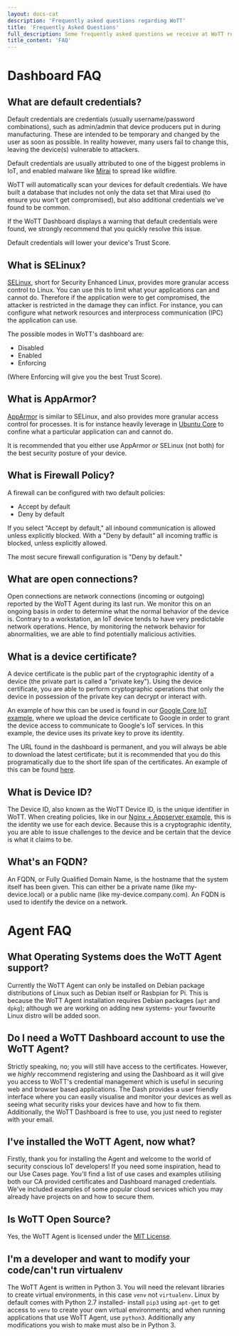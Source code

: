 ```yaml
---
layout: docs-cat
description: 'Frequently asked questions regarding WoTT'
title: 'Frequently Asked Questions'
full_description: Some frequently asked questions we receive at WoTT regarding our Agent and services, we hope you find the answer to your questions here but please refer to our support thread if you are in need of more assistance.
title_content: 'FAQ'
---
```


# Dashboard FAQ

## What are default credentials? <a name="default-credentials"></a>
Default credentials are credentials (usually username/password combinations), such as admin/admin that device producers put in during manufacturing. These are intended to be temporary and changed by the user as soon as possible. In reality however, many users fail to change this, leaving the device(s) vulnerable to attackers.

Default credentials are usually attributed to one of the biggest problems in IoT, and enabled malware like [Mirai](https://en.wikipedia.org/wiki/Mirai_(malware)) to spread like wildfire.

WoTT will automatically scan your devices for default credentials. We have built a database that includes not only the data set that Mirai used (to ensure you won't get compromised), but also additional credentials we've found to be common.

If the WoTT Dashboard displays a warning that default credentials were found, we strongly recommend that you quickly resolve this issue.

Default credentials will lower your device's Trust Score.

## What is SELinux? <a name="selinux"></a>
[SELinux](https://selinuxproject.org/page/Main_Page), short for Security Enhanced Linux, provides more granular access control to Linux. You can use this to limit what your applications can and cannot do. Therefore if the application were to get compromised, the attacker is restricted in the damage they can inflict. For instance, you can configure what network resources and interprocess communication (IPC) the application can use.

The possible modes in WoTT's dashboard are:

 * Disabled
 * Enabled
 * Enforcing

(Where Enforcing will give you the best Trust Score).

## What is AppArmor? <a name="apparmor"></a>
[AppArmor](https://wiki.ubuntu.com/AppArmor) is similar to SELinux, and also provides more granular access control for processes. It is for instance heavily leverage in [Ubuntu Core](https://ubuntu.com/core) to confine what a particular application can and cannot do.

It is recommended that you either use AppArmor *or* SELinux (not both) for the best security posture of your device.

## What is Firewall Policy? <a name="firewall-policy"></a>
A firewall can be configured with two default policies:

 * Accept by default
 * Deny by default

If you select "Accept by default," all inbound communication is allowed unless explicitly blocked. With a "Deny by default" all incoming traffic is blocked, unless explicitly allowed.

The most secure firewall configuration is "Deny by default."

## What are open connections? <a name="open-connections"></a>
Open connections are network connections (incoming or outgoing) reported by the WoTT Agent during its last run. We monitor this on an ongoing basis in order to determine what the normal behavior of the device is. Contrary to a workstation, an IoT device tends to have very predictable network operations. Hence, by monitoring the network behavior for abnormalities, we are able to find potentially malicious activities.

## What is a device certificate? <a name="device-certificate"></a>
A device certificate is the public part of the cryptographic identity of a device (the private part is called a "private key"). Using the device certificate, you are able to perform cryptographic operations that only the device in possession of the private key can decrypt or interact with.

An example of how this can be used is found in our [Google Core IoT example]({{site.url}}/tutorials/2019/06/14/google-core-iot), where we upload the device certificate to Google in order to grant the device access to communicate to Google's IoT services. In this example, the device uses its private key to prove its identity.

The URL found in the dashboard is permanent, and you will always be able to download the latest certificate; but it is recommended that you do this programatically due to the short life span of the certificates. An example of this can be found [here](https://github.com/WoTTsecurity/google-core-iot).

## What is Device ID? <a name="device-id"></a>
The Device ID, also known as the WoTT Device ID, is the unique identifier in WoTT. When creating policies, like in our [Nginx + Appserver example]({{site.url}}/blog/tutorials/2019/07/15/mtls-with-nginx), this is the identity we use for each device. Because this is a cryptographic identity, you are able to issue challenges to the device and be certain that the device is what it claims to be.

## What's an FQDN? <a name="fqdn"></a>
An FQDN, or Fully Qualified Domain Name, is the hostname that the system itself has been given. This can either be a private name (like my-device.local) or a public name (like my-device.company.com). An FQDN is used to identify the device on a network.


# Agent FAQ

## What Operating Systems does the WoTT Agent support? <a name="wott-operating-system"></a>
Currently the WoTT Agent can only be installed on Debian package distributions of Linux such as Debian itself or Rasbpian for Pi. This is because the WoTT Agent installation requires Debian packages (`apt` and `dpkg`); although we are working on adding new systems- your favourite Linux distro will be added soon.

## Do I need a WoTT Dashboard account to use the WoTT Agent? <a name="do-i-need-dashboard"></a>
Strictly speaking, no; you will still have access to the certificates. However, we *highly* reccommend registering and using the Dashboard as it will give you access to WoTT's credential management which is useful in securing web and browser based applications. The Dash provides a user friendly interface where you can easily visualise and monitor your devices as well as seeing what security risks your devices have and how to fix them. Additionally, the WoTT Dashboard is free to use, you just need to register with your email.

## I've installed the WoTT Agent, now what? <a name="steps-after-installation"></a>
Firstly, thank you for installing the Agent and welcome to the world of security conscious IoT developers! If you need some inspiration, head to our Use Cases page. You'll find a list of use cases and examples utilising both our CA provided certificates and Dashboard managed credentials. We've included examples of some popular cloud services which you may already have projects on and how to secure them.

## Is WoTT Open Source? <a name="wott-open-source"></a>

Yes, the WoTT Agent is licensed under the [MIT License](https://opensource.org/licenses/MIT).

## I'm a developer and want to modify your code/can't run virtualenv <a name="developing-for-wott-language)"></a>

The WoTT Agent is written in Python 3. You will need the relevant libraries to create virtual environments, in this case `venv` not `virtualenv`. Linux by default comes with Python 2.7 installed- install `pip3` using `apt-get` to get access to `venv` to create your own virtual environments; and when running applications that use WoTT Agent, use `python3`. Additionally any modifications you wish to make must also be in Python 3.
